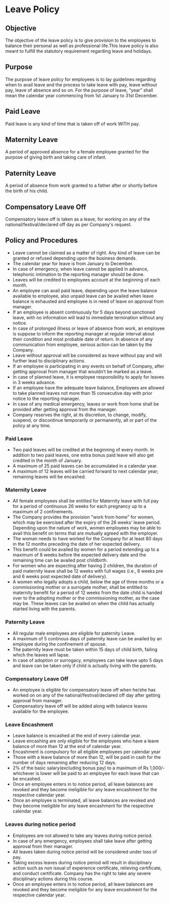 # Leave Policy
## Objective
 The objective of the leave policy is to give provision to the employees to balance their personal as well as professional life.This leave policy is also meant to fulfill the statutory requirement regarding leave and holidays. 
## Purpose
The purpose of leave policy for employees is to lay guidelines regarding when to avail leave and the process to take leave with pay, leave without pay, leave of absence and so on.
For the purpose of leave, “year” shall mean the calendar year commencing from 1st January to 31st December.

## Paid Leave
Paid leave is any kind of time that is taken off of work WITH pay. 
## Maternity Leave
A period of approved absence for a female employee granted for the purpose of giving birth and taking care of infant.
## Paternity Leave
A period of absence from work granted to a father after or shortly before the birth of his child.
## Compensatory Leave Off
Compensatory leave off is taken as a leave, for working on any of the national/festival/declared off day as per Company's request.

## Policy and Procedures
- Leave cannot be claimed as a matter of right. Any kind of leave can be granted or refused depending upon the business demands. 
- The calendar year for leave is from January to December.
- In case of emergency, when leave cannot be applied in advance, telephonic intimation to the reporting manager should be done.
- Leaves will be credited to employees account at the beginning of each month. 
- An employee can avail paid leave, depending upon the leave balance available to employee, also unpaid leave can be availed when leave balance is exhausted and employee is in need of leave on approval from manager.
- If an employee is absent continuously for 5 days beyond sanctioned leave, with no information will lead to immediate termination without any notice.
- In case of prolonged illness or leave of absence from work, an employee is suppose to inform the reporting manager at regular interval about their condition and most probable date of return. In absence of any communication from employee, serious action can be taken by the Company.
- Leave without approval will be considered as leave without pay and will further lead to disciplinary actions.
- If an employee is participating in any events on behalf of Company, after getting approval from manager that wouldn’t be marked as a leave. 
- In case of planned leave, it is employee responsibility to apply for leaves in 3 weeks advance.
-  If an employee have the adequate leave balance, Employees are allowed to take planned leaves not more than 15 consecutive day with prior notice to the reporting manager.
- In case of any medical emergency, leaves or work from home shall be provided after getting approval from the manager.
- Company reserves the right, at its discretion, to change, modify, suspend, or discontinue temporarily or permanently, all or part of the policy at any time. 

 ### Paid Leave 
- Two paid leaves will be credited at the beginning of every month. In addition to two paid leaves, one extra bonus paid leave will also get credited in the month of January.
- A maximum of 25 paid leaves can be accumulated in a calendar year.
- A maximum of 12 leaves will be carried forward to next calendar year; remaining leaves will be encashed. 
 ### Maternity Leave
 - All female employees shall be entitled for Maternity leave with full pay for a period of continuous 26 weeks for each pregnancy up to a maximum of 2 confinements.
 - The Company provides the provision "work from home" for women, which may be exercised after the expiry of the 26 weeks' leave period. Depending upon the nature of work, women employees may be able to avail this benefit on terms that are mutually agreed with the employer.
- The woman needs to have worked for the Company for at least 80 days in the 12 months preceding the date of her expected delivery.
- This benefit could be availed by women for a period extending up to a maximum of 8 weeks before the expected delivery date and the remaining time can be availed post childbirth. 
- For women who are expecting after having 2 children, the duration of paid maternity leave shall be 12 weeks with full wages (i.e., 6 weeks pre and 6 weeks post expected date of delivery).
- A women who legally adopts a child, below the age of three months or a commissioning mother or a surrogate mother, shall be entitled to maternity benefit for a period of 12 weeks from the date child is handed over to the adopting mother or the commissioning mother, as the case may be. These leaves can be availed on when the child has actually started living with the parents.

### Paternity Leave
- All regular male employees are eligible for paternity Leave.
- A maximum of 5 continous days of paternity leave can be availed by an employee during the confinement of spouse.
- The paternity leave must be taken within 15 days of child birth, failing which the leaves will lapse.
- In case of adoption or surrogacy, employees can take leave upto 5 days and leave can be taken only if child is actually living with the parents.

 ### Compensatory Leave Off
- An employee is eligible for compensatory leave off when he/she has worked on on any of the national/festival/declared off day after getting approval from manager. 
- Compensatory leave off will be added along with balance leaves available for the employee.

### Leave Encashment
- Leave balance is encashed at the end of every calendar year.
- Leave encashing are only eligible for the employees who have a leave balance of more than 12 at the end of calendar year. 
- Encashment is compulsory for all eligible employees per calendar year
- Those with a leave balance of more than 12, will be paid in cash for the number of days remaining after reducing 12 days. 
- 2% of the basic salary(excluding bonus pay) to a maximum of Rs 1,000/- whichever is lower will be paid to an employee for each leave that can be encashed.
- Once an employee enters in to notice period, all leave balances are revoked and they become ineligible for any leave encashment for the respective calendar year.
- Once an employee is terminated, all leave balances are revoked and they become ineligible for any leave encashment for the respective calendar year. 

### Leaves during notice period
- Employees are not allowed to take any leaves during notice period.
- In case of any emergency, employees shall take leave after getting approval from their manager.
-  All leaves taken during notice period will be considered under loss of pay.
- Taking excess leaves during notice period will result in disciplinary action such as non issual of experience certificate, relieving certificate, and conduct certificate. Company has the right to take any severe disciplinary actions during this course.
- Once an employee enters in to notice period, all leave balances are revoked and they become ineligible for any leave encashment for the respective calendar year.